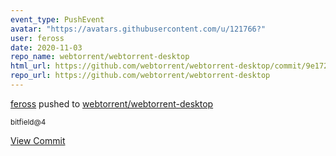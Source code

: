 ```yaml
---
event_type: PushEvent
avatar: "https://avatars.githubusercontent.com/u/121766?"
user: feross
date: 2020-11-03
repo_name: webtorrent/webtorrent-desktop
html_url: https://github.com/webtorrent/webtorrent-desktop/commit/9e1721990d74ec73ab11c51adeb848857b542cfc
repo_url: https://github.com/webtorrent/webtorrent-desktop
---
```


<a href='https://github.com/feross' target='_blank'>feross</a> pushed to <a href='https://github.com/webtorrent/webtorrent-desktop' target='_blank'>webtorrent/webtorrent-desktop</a>

<small>bitfield@4</small>

<a href='https://github.com/webtorrent/webtorrent-desktop/commit/9e1721990d74ec73ab11c51adeb848857b542cfc' target='_blank'>View Commit</a>